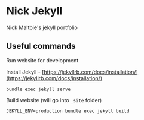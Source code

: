 # Nick Jekyll

Nick Maltbie's jekyll portfolio

## Useful commands

Run website for development

Install Jekyll - [https://jekyllrb.com/docs/installation/](https://jekyllrb.com/docs/installation/)

`bundle exec jekyll serve`

Build website (will go into `_site` folder)

`JEKYLL_ENV=production bundle exec jekyll build`
